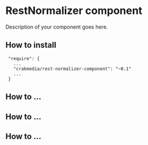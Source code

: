 
# RestNormalizer component

Description of your component goes here.

## How to install

     "require": {
       ...
       "crakmedia/rest-normalizer-component": "~0.1"
       ...
     }

## How to ...

## How to ...

## How to ...